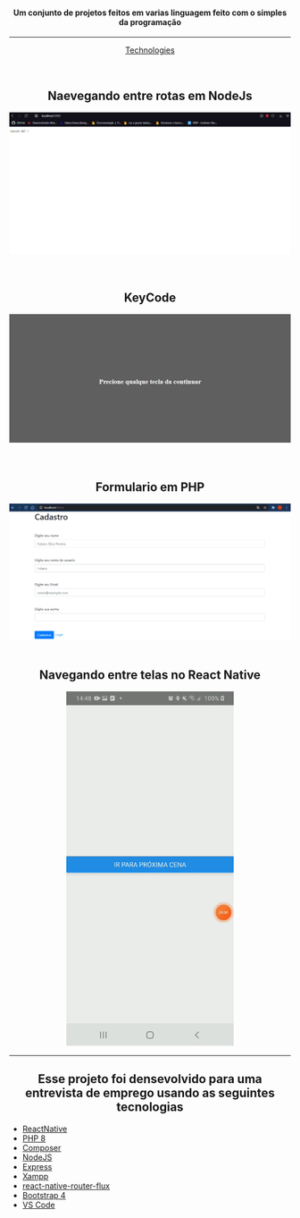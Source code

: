 <h4 align="center" >
  Um conjunto de projetos feitos em varias linguagem feito com o simples da programação
</h4>
<hr>
<p align="center">
  <a href="#igor-technologies">Technologies</a>
</p>

<br>
  <div>
    <h2 align="center">Naevegando entre rotas em NodeJs</h2>
    <img src="./github/img/NodeJsTeste.gif" />
  </div>
</br>

<br>
  <div>
    <h2 align="center">KeyCode</h2>
    <img src="./github/img/KeyCode.gif" />
  </div>
</br>

<br>
  <div>
    <h2 align="center">Formulario em PHP</h2>
    <img src="./github/img/Form.gif" />
  </div>
</br>


  <div align="center">
    <h2 align="center">Navegando entre telas no React Native</h2>
    <img  src="./github/img/mobile.gif" width="300px" height="auto" />
  </div>

<hr>
<div id="igor-technologies">
    <h2 align="center">Esse projeto foi densevolvido para uma entrevista de emprego usando as seguintes
tecnologias </h2>
    <ul>
      <li><a href="https://reactnative.dev">ReactNative</a></li>
      <li><a href="https://www.php.net/releases/8.0/en.php">PHP 8</a></li>
      <li><a href="https://getcomposer.org">Composer</a></li>
      <li><a href="https://nodejs.org/en/">NodeJS</a></li>
      <li><a href="https://expressjs.com/pt-br/">Express</a></li>
      <li><a href="https://www.apachefriends.org/pt_br/index.html">Xampp</a></li>
      <li><a href="https://www.apachefriends.org/pt_br/index.html">react-native-router-flux</a></li>
      <li><a href="https://getbootstrap.com">Bootstrap 4</a></li>
      <li><a href="https://code.visualstudio.com">VS Code</a></li>
    </ul>
</div>

